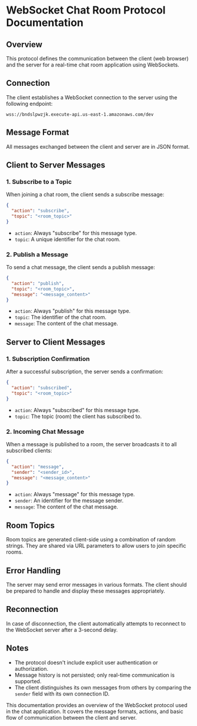 # WebSocket Chat Room Protocol Documentation

## Overview

This protocol defines the communication between the client (web browser) and the server for a real-time chat room
application using WebSockets.

## Connection

The client establishes a WebSocket connection to the server using the following endpoint:

```
wss://bndslpwzjk.execute-api.us-east-1.amazonaws.com/dev
```

## Message Format

All messages exchanged between the client and server are in JSON format.

## Client to Server Messages

### 1. Subscribe to a Topic

When joining a chat room, the client sends a subscribe message:

```json
{
  "action": "subscribe",
  "topic": "<room_topic>"
}
```

- `action`: Always "subscribe" for this message type.
- `topic`: A unique identifier for the chat room.

### 2. Publish a Message

To send a chat message, the client sends a publish message:

```json
{
  "action": "publish",
  "topic": "<room_topic>",
  "message": "<message_content>"
}
```

- `action`: Always "publish" for this message type.
- `topic`: The identifier of the chat room.
- `message`: The content of the chat message.

## Server to Client Messages

### 1. Subscription Confirmation

After a successful subscription, the server sends a confirmation:

```json
{
  "action": "subscribed",
  "topic": "<room_topic>"
}
```

- `action`: Always "subscribed" for this message type.
- `topic`: The topic (room) the client has subscribed to.

### 2. Incoming Chat Message

When a message is published to a room, the server broadcasts it to all subscribed clients:

```json
{
  "action": "message",
  "sender": "<sender_id>",
  "message": "<message_content>"
}
```

- `action`: Always "message" for this message type.
- `sender`: An identifier for the message sender.
- `message`: The content of the chat message.

## Room Topics

Room topics are generated client-side using a combination of random strings. They are shared via URL parameters to allow
users to join specific rooms.

## Error Handling

The server may send error messages in various formats. The client should be prepared to handle and display these
messages appropriately.

## Reconnection

In case of disconnection, the client automatically attempts to reconnect to the WebSocket server after a 3-second delay.

## Notes

- The protocol doesn't include explicit user authentication or authorization.
- Message history is not persisted; only real-time communication is supported.
- The client distinguishes its own messages from others by comparing the `sender` field with its own connection ID.

This documentation provides an overview of the WebSocket protocol used in the chat application. It covers the message
formats, actions, and basic flow of communication between the client and server.
